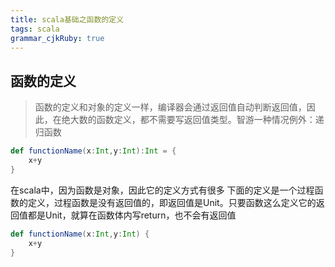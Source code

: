```yaml
---
title: scala基础之函数的定义 
tags: scala
grammar_cjkRuby: true
---
```


## 函数的定义

> 函数的定义和对象的定义一样，编译器会通过返回值自动判断返回值，因此，在绝大数的函数定义，都不需要写返回值类型。智游一种情况例外：递归函数

``` scala
def functionName(x:Int,y:Int):Int = {
	x+y
}
```

在scala中，因为函数是对象，因此它的定义方式有很多
下面的定义是一个过程函数的定义，过程函数是没有返回值的，即返回值是Unit。只要函数这么定义它的返回值都是Unit，就算在函数体内写return，也不会有返回值

``` scala
def functionName(x:Int,y:Int) {
	x+y
}
```



